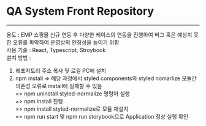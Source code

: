 # QA System Front Repository

---

용도 : EMP 쇼핑몰 신규 연동 후 다양한 케이스의 연동을 진행하여 버그 혹은 예상치 못한 오류를 파악하여 운영상의 안정성을 높이기 위함  
사용 기술 : React, Typescript, Stroybook  
설치 방법 :   
1. 레포지토리 주소 복사 및 로컬 PC에 설치
2. npm install 
  => 해당 과정에서 styled components와 styled nomarlize 모듈간 의존성 오류로 install에 실패할 수 있음  
  => npm uninstall styled-normalize 명령어 실행  
  => npm install 진행  
  => npm install styled-normalize로 모듈 재설치  
  => npm run start 및 npm run storybook으로 Application 정상 실행 확인
